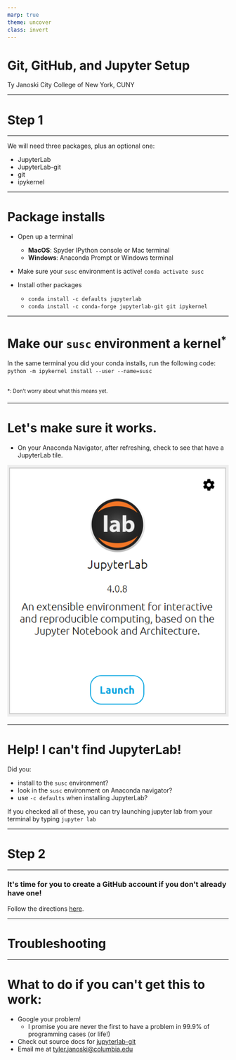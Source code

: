 ```yaml
---
marp: true
theme: uncover
class: invert
---
```


# Git, GitHub, and Jupyter Setup

Ty Janoski
City College of New York, CUNY 

---

# Step 1

---

We will need three packages, plus an optional one:
- JupyterLab
- JupyterLab-git
- git
- ipykernel

---

# Package installs

- Open up a terminal
    - **MacOS**: Spyder IPython console or Mac terminal
    - **Windows**: Anaconda Prompt or Windows terminal
- Make sure your `susc` environment is active!
`conda activate susc`

- Install other packages
    - `conda install -c defaults jupyterlab`
    - `conda install -c conda-forge jupyterlab-git git ipykernel`

---

# Make our `susc` environment a kernel<sup>*</sup>

In the same terminal you did your conda installs, run the following code:
`python -m ipykernel install --user --name=susc`
<br></br>

<sup>*: Don't worry about what this means yet.</sup>

---

# Let's make sure it works.
- On your Anaconda Navigator, after refreshing, check to see that have a JupyterLab tile.

![height:350px](jupyter-tile.png)

---

# Help! I can't find JupyterLab!

Did you:
- install to the `susc` environment?
- look in the `susc` environment on Anaconda navigator?
- use `-c defaults` when installing JupyterLab?

If you checked all of these, you can try launching jupyter lab from your terminal by typing `jupyter lab`

---

# Step 2

---

### It's time for you to create a GitHub account if you don't already have one!

Follow the directions [here](https://docs.github.com/en/get-started/quickstart/creating-an-account-on-github).

---

# Troubleshooting

---

# What to do if you can't get this to work:
- Google your problem!
    - I promise you are never the first to have a problem in 99.9% of programming cases (or life!)
- Check out source docs for [jupyterlab-git](https://github.com/jupyterlab/jupyterlab-git)
- Email me at <tyler.janoski@columbia.edu>
